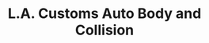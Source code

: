 ---
title: "L.A. Customs Auto Body and Collision"
url: /east-saint-louis/l-a-customs-auto-body-and-collision/
shop: Autowerkstatt
---